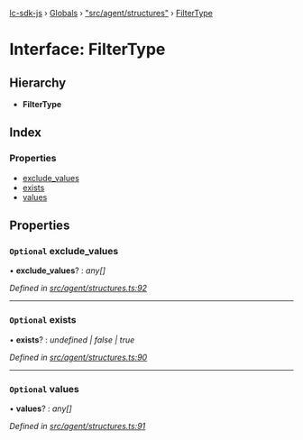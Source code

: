 [lc-sdk-js](../README.md) › [Globals](../globals.md) › ["src/agent/structures"](../modules/_src_agent_structures_.md) › [FilterType](_src_agent_structures_.filtertype.md)

# Interface: FilterType

## Hierarchy

* **FilterType**

## Index

### Properties

* [exclude_values](_src_agent_structures_.filtertype.md#optional-exclude_values)
* [exists](_src_agent_structures_.filtertype.md#optional-exists)
* [values](_src_agent_structures_.filtertype.md#optional-values)

## Properties

### `Optional` exclude_values

• **exclude_values**? : *any[]*

*Defined in [src/agent/structures.ts:92](https://github.com/livechat/lc-sdk-js/blob/38eeefe/src/agent/structures.ts#L92)*

___

### `Optional` exists

• **exists**? : *undefined | false | true*

*Defined in [src/agent/structures.ts:90](https://github.com/livechat/lc-sdk-js/blob/38eeefe/src/agent/structures.ts#L90)*

___

### `Optional` values

• **values**? : *any[]*

*Defined in [src/agent/structures.ts:91](https://github.com/livechat/lc-sdk-js/blob/38eeefe/src/agent/structures.ts#L91)*
